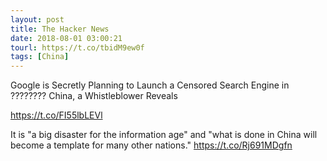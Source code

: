 ```yaml
---
layout: post
title: The Hacker News
date: 2018-08-01 03:00:21
tourl: https://t.co/tbidM9ew0f
tags: [China]
---
```

Google is Secretly Planning to Launch a Censored Search Engine in ???????? China, a Whistleblower Reveals

https://t.co/FI55lbLEVl

It is "a big disaster for the information age" and "what is done in China will become a template for many other nations." https://t.co/Rj691MDgfn